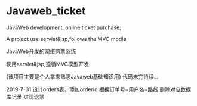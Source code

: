 # Javaweb_ticket
JavaWeb development, online ticket purchase;

A project use servlet&jsp,follows the MVC modle

JavaWeb开发的网络购票系统

使用servlet&jsp,遵循MVC模型开发

(该项目主要是个人拿来熟悉Javaweb基础知识用)
代码未完待续...

2019-7-31  设计orders表，添加orderid  根据订单号+用户名+路线  删除对应数据库记录  实现退票

